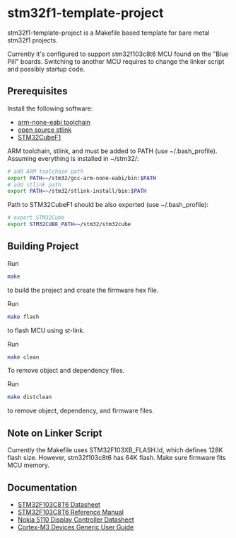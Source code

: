 # stm32f1-template-project

stm32f1-template-project is a Makefile based template for bare metal
stm32f1 projects.

Currently it's configured to support stm32f103c8t6 MCU found on
the "Blue Pill" boards. Switching to another MCU requires to change
the linker script and possibly startup code.

## Prerequisites

Install the following software:

- [arm-none-eabi toolchain](
    https://developer.arm.com/tools-and-software/open-source-software/developer-tools/gnu-toolchain/gnu-rm/downloads)
- [open source stlink](<https://github.com/texane/stlink>)
- [STM32CubeF1](
    <https://www.st.com/en/embedded-software/stm32cubef1.html>)

ARM toolchain, stlink, and must be added to PATH (use ~/.bash_profile).
Assuming everything is installed in ~/stm32/:

```bash
# add ARM toolchain path
export PATH=~/stm32/gcc-arm-none-eabi/bin:$PATH
# add stlink path
export PATH=~/stm32/stlink-install/bin:$PATH
```

Path to STM32CubeF1 should be also exported (use ~/.bash_profile):

```bash
# export STM32Cube
export STM32CUBE_PATH=~/stm32/stm32cube
```

## Building Project

Run

```bash
make
```

to build the project and create the firmware hex file.

Run

```bash
make flash
```

to flash MCU using st-link.

Run

```bash
make clean
```

To remove object and dependency files.

Run

```bash
make distclean
```

to remove object, dependency, and firmware files.

## Note on Linker Script

Currently the Makefile uses STM32F103XB_FLASH.ld, which defines 128K flash size.
However, stm32f103c8t6 has 64K flash. Make sure firmware fits MCU memory.

## Documentation

- [STM32F103C8T6 Datasheet](
    https://www.st.com/resource/en/datasheet/stm32f103c8.pdf)
- [STM32F103C8T6 Reference Manual](
    https://www.st.com/content/ccc/resource/technical/document/reference_manual/59/b9/ba/7f/11/af/43/d5/CD00171190.pdf/files/CD00171190.pdf/jcr:content/translations/en.CD00171190.pdf)
- [Nokia 5110 Display Controller Datasheet](
    https://www.sparkfun.com/datasheets/LCD/Monochrome/Nokia5110.pdf)
- [Cortex-M3 Devices Generic User Guide](
    http://infocenter.arm.com/help/topic/com.arm.doc.dui0552a/DUI0552A_cortex_m3_dgug.pdf)
